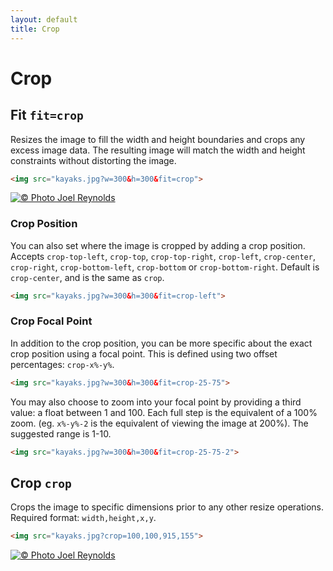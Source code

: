```yaml
---
layout: default
title: Crop
---
```


# Crop

## Fit `fit=crop`

Resizes the image to fill the width and height boundaries and crops any excess image data. The resulting image will match the width and height constraints without distorting the image.

~~~ html
<img src="kayaks.jpg?w=300&h=300&fit=crop">
~~~

[![© Photo Joel Reynolds](https://glide.herokuapp.com/2.0/kayaks.jpg?w=300&h=300&fit=crop)](https://glide.herokuapp.com/2.0/kayaks.jpg?w=300&h=300&fit=crop)

### Crop Position

You can also set where the image is cropped by adding a crop position. Accepts `crop-top-left`, `crop-top`, `crop-top-right`, `crop-left`, `crop-center`, `crop-right`, `crop-bottom-left`, `crop-bottom` or `crop-bottom-right`. Default is `crop-center`, and is the same as `crop`.

~~~ html
<img src="kayaks.jpg?w=300&h=300&fit=crop-left">
~~~

### Crop Focal Point

In addition to the crop position, you can be more specific about the exact crop position using a focal point. This is defined using two offset percentages: `crop-x%-y%`.

~~~ html
<img src="kayaks.jpg?w=300&h=300&fit=crop-25-75">
~~~

You may also choose to zoom into your focal point by providing a third value: a float between 1 and 100. Each full step is the equivalent of a 100% zoom. (eg. `x%-y%-2` is the equivalent of viewing the image at 200%). The suggested range is 1-10.

~~~ html
<img src="kayaks.jpg?w=300&h=300&fit=crop-25-75-2">
~~~

## Crop `crop`

Crops the image to specific dimensions prior to any other resize operations. Required format: `width,height,x,y`.

~~~ html
<img src="kayaks.jpg?crop=100,100,915,155">
~~~

[![© Photo Joel Reynolds](https://glide.herokuapp.com/2.0/kayaks.jpg?crop=100,100,915,155)](https://glide.herokuapp.com/2.0/kayaks.jpg?crop=100,100,915,155)